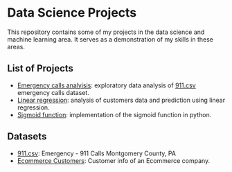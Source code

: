 # Data Science Projects

This repository contains some of my projects in the data science and machine learning area. It serves as a demonstration of my skills in these areas. 

## List of Projects
- [Emergency calls analyisis](https://github.com/roemvaar/data-science-projects/blob/master/emergency-calls-analysis.ipynb): exploratory data analysis of [911.csv](https://www.kaggle.com/mchirico/montcoalert) emergency calls dataset.
- [Linear regression](https://github.com/roemvaar/data-science-projects/blob/master/linear-regression.ipynb): analysis of customers data and prediction using linear regression.  
- [Sigmoid function](https://github.com/roemvaar/data-science-projects/blob/master/sigmoid-function.ipynb): implementation of the sigmoid function in python. 
 

## Datasets
- [911.csv](https://www.kaggle.com/mchirico/montcoalert): Emergency - 911 Calls Montgomery County, PA
- [Ecommerce Customers](https://github.com/roemvaar/data-science-projects/blob/master/data/Ecommerce%20Customers): Customer info of an Ecommerce company.
